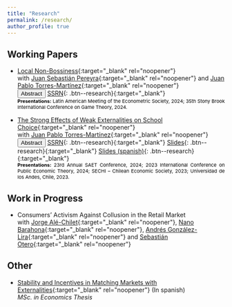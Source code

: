 ```yaml
---
title: "Research"
permalink: /research/
author_profile: true
---
```


## Working Papers

<style>
  .presentation-links a {
    color: black;
    text-decoration: none;
  }

  .presentation-links a:hover {
    color: black;
    text-decoration: underline;
  }
</style>

* [Local Non-Bossiness](https://arxiv.org/pdf/2406.01398){:target="_blank" rel="noopener"} <br> 
with [Juan Sebastián Pereyra](https://sites.google.com/site/juanspereyrabarreiro/){:target="_blank" rel="noopener"} and [Juan Pablo Torres-Martínez](https://econ.uchile.cl/es/academico/jutorres){:target="_blank" rel="noopener"} <br> 
  <button onclick="myFunction('abstract_1')" class="btn--research">Abstract</button> [SSRN](https://papers.ssrn.com/sol3/papers.cfm?abstract_id=4852188){: .btn--research}{:target="_blank"} 
  <p id="abstract_1" style="display: none; text-align: justify; width: 100%;"><font size="2.5"> The student-optimal stable mechanism (DA), the most popular mechanism in school choice, is the only one that is both stable and strategy-proof. However, when DA is implemented, a student can change the schools of others without changing her own. We show that this drawback is limited: a student cannot change her classmates without modifying her school. We refer to this new property as <em>local non-bossiness</em>. Along with strategy-proofness, it ensures a local notion of group strategy-proofness in which manipulating coalitions are restricted to students in the same school. Furthermore, local non-bossiness plays a crucial role in incentives when students have preferences over their colleagues. As long as students first consider the school to which they are assigned and then their classmates, DA induces the only stable and strategy-proof mechanism in this preference domain. To some extent, this is the maximal domain in which a stable and strategy-proof mechanism exists for any school choice context. </font> </p> <span class="presentation-links" style="color:Black; text-align: justify; font-size: 11px; display: inline-block; width: 100%;">
  <b>Presentations:</b> 
  <a href="https://www.lacealames2024.org/" target="_blank" rel="noopener noreferrer">Latin American Meeting of the Econometric Society, 2024</a>; 
  <a href="https://gtcenter.org/events/2024-international-conference-workshops/" target="_blank" rel="noopener noreferrer">35th Stony Brook International Conference on Game Theory, 2024</a>.
</span>
  
* [The Strong Effects of Weak Externalities on School Choice](../files/research/Weak_Externalities_School_Choice/weak_externalities_school_choice.pdf){:target="_blank" rel="noopener"} <br> 
with [Juan Pablo Torres-Martínez](https://econ.uchile.cl/es/academico/jutorres){:target="_blank" rel="noopener"} <br> 
  <button onclick="myFunction('abstract')" class="btn--research">Abstract</button> [SSRN](http://dx.doi.org/10.2139/ssrn.4276906){: .btn--research}{:target="_blank"} [Slides](../files/research/Weak_Externalities_School_Choice/slides.pdf){: .btn--research}{:target="_blank"} [Slides (spanish)](../files/research/Weak_Externalities_School_Choice/slides_esp.pdf){: .btn--research}{:target="_blank"}
  <p id="abstract" style="display: none; text-align: justify; width: 100%;"><font size="2.5"> In classical school choice contexts there exists a centralized assignment procedure that is stable and strategy-proof: the Gale-Shapley student-optimal stable mechanism. We show that this property is not satisfied when externalities are incorporated into the model, even in scenarios in which students are primarily concerned about their own placement (weak externalities). Indeed, although weak externalities have no effects on stability, there are school choice contexts in which no stable and strategy-proof mechanism exists. Furthermore, we show that stability and strategy-proofness are compatible if and only if schools' priorities are Ergin-acyclic. This strong effect of weak externalities on incentives is related to the incompatibility between stability, strategy-proofness, and non-bossiness in classical school choice problems. </font> </p> <span class="presentation-links" style="color:Black; text-align: justify; font-size: 11px; display: inline-block; width: 100%;">
  <b>Presentations:</b> 
  <a href="https://saet2024.cl/" target="_blank" rel="noopener noreferrer">23rd Annual SAET Conference, 2024</a>; <a href="https://pet2023.cl/35/default/inicio#:~:text=We%20are%20pleased%20to%20announce,economic%20papers%20will%20be%20considered." target="_blank" rel="noopener noreferrer">2023 International Conference on Public Economic Theory, 2024</a>; <a href="https://editorialexpress.com/conference/sechi2023/program/sechi2023.html" target="_blank" rel="noopener noreferrer">SECHI – Chilean Economic Society, 2023</a>; <a href="https://www.uandes.cl/sbe/" target="_blank" rel="noopener noreferrer">Universidad de los Andes, Chile, 2023</a>.
</span>
  

## Work in Progress

* Consumers’ Activism Against Collusion in the Retail Market <br> 
with [Jorge Alé-Chilet](https://sites.google.com/site/jorgealechilet/){:target="_blank" rel="noopener"}, [Nano Barahona](https://hbaraho.github.io/){:target="_blank" rel="noopener"}, [Andrés González-Lira](https://sites.google.com/view/andres-gonzalez-lira){:target="_blank" rel="noopener"} and [Sebastián Otero](https://sebotero.webflow.io/){:target="_blank" rel="noopener"}


## Other
* [Stability and Incentives in Matching Markets with
Externalities](https://repositorio.uchile.cl/bitstream/handle/2250/193033/Tesis%20-%20Eduardo%20Duque.pdf?sequence=1&isAllowed=y){:target="_blank" rel="noopener"} (In spanish)                 
    _MSc. in Economics Thesis_    
   

<script>
function myFunction(id) {
  var x = document.getElementById(id);
  if (x.style.display === "none") {
    x.style.display = "block";
  } else {
    x.style.display = "none";
  }
}
</script>


